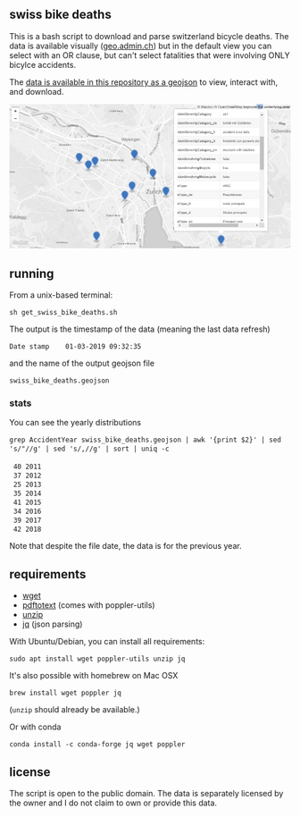 ## swiss bike deaths

This is a bash script to download and parse switzerland bicycle deaths. The data is available visually ([geo.admin.ch](https://s.geo.admin.ch/86fcf4641c)) but in the default view you can select with an OR clause, but can't select fatalities that were involving ONLY bicylce accidents.

The  [data is available in this repository as a geojson](https://github.com/philshem/swiss_bike_deaths/blob/master/swiss_bike_deaths.geojson) to view, interact with, and download.

![screenshot of geojson viewer](https://raw.githubusercontent.com/philshem/swiss_bike_deaths/master/geojson_snapshot.png)


## running

From a unix-based terminal:

    sh get_swiss_bike_deaths.sh

The output is the timestamp of the data (meaning the last data refresh)

    Date stamp    01-03-2019 09:32:35

and the name of the output geojson file

    swiss_bike_deaths.geojson

### stats

You can see the yearly distributions

    grep AccidentYear swiss_bike_deaths.geojson | awk '{print $2}' | sed 's/"//g' | sed 's/,//g' | sort | uniq -c

     40 2011
     37 2012
     25 2013
     35 2014
     41 2015
     34 2016
     39 2017
     42 2018

Note that despite the file date, the data is for the previous year.

## requirements

+ [wget](http://manpages.ubuntu.com/manpages/bionic/man1/wget.1.html)
+ [pdftotext](http://manpages.ubuntu.com/manpages/bionic/man1/pdftotext.1.html) (comes with poppler-utils)
+ [unzip](https://askubuntu.com/a/86852/104223)
+ [jq](https://stedolan.github.io/jq/download/) (json parsing)

With Ubuntu/Debian, you can install all requirements:

    sudo apt install wget poppler-utils unzip jq

It's also possible with homebrew on Mac OSX

    brew install wget poppler jq

(`unzip` should already be available.)

Or with conda

    conda install -c conda-forge jq wget poppler

## license

The script is open to the public domain. The data is separately licensed by the owner and I do not claim to own or provide this data.
